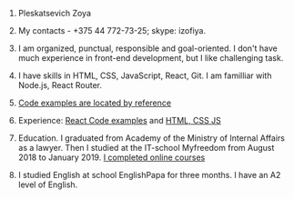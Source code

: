 1. Pleskatsevich Zoya  

2. My contacts - +375 44 772-73-25; skype: izofiya.  

3. I am organized, punctual, responsible and goal-oriented. I don't have much experience in front-end development, but I like challenging task.  

4. I have skills in HTML, CSS, JavaScript, React, Git. I am familliar with Node.js, React Router.  

5. [Сode examples are located by reference](https://github.com/izofiya?tab=repositories)  

6. Experience: [React Сode examples](https://stackblitz.com/@izofiya) and [HTML, CSS JS](https://github.com/izofiya/izofiya.github.io)  

7. Education. I graduated from Academy of the Ministry of Internal Affairs as a lawyer. Then I studied at the IT-school Myfreedom from August 2018 to January 2019. [I completed online courses](https://www.codecademy.com/users/zoya1833533318/achievements)  

8. I studied English at school EnglishPapa for three months. I have an A2 level of English.

